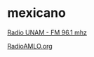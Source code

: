 # mexicano

[Radio UNAM - FM 96.1 mhz](http://server1.usatelk.com:8950/)

[RadioAMLO.org](http://stream.radioamlo.info:8010/stream.mp3)

